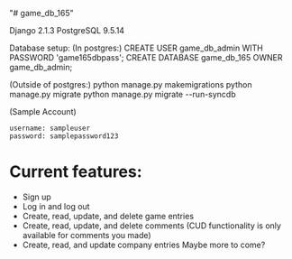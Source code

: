 "# game_db_165" 

Django 2.1.3
PostgreSQL 9.5.14

Database setup:
(In postgres:)
CREATE USER game_db_admin WITH PASSWORD 'game165dbpass';
CREATE DATABASE game_db_165 OWNER game_db_admin;

(Outside of postgres:)
python manage.py makemigrations
python manage.py migrate
python manage.py migrate --run-syncdb

(Sample Account)
 ```
 username: sampleuser
 password: samplepassword123
 ```
 
# Current features:
- Sign up
- Log in and log out
- Create, read, update, and delete game entries
- Create, read, update, and delete comments (CUD functionality is only available for comments you made)
- Create, read, and update company entries
Maybe more to come?
